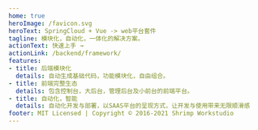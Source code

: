 ```yaml
---
home: true
heroImage: /favicon.svg
heroText: SpringCloud + Vue -> web平台套件
tagline: 模块化，自动化，一体化的解决方案。
actionText: 快速上手 →
actionLink: /backend/framework/
features:
- title: 后端模块化
  details: 自动生成基础代码，功能模块化，自由组合。
- title: 前端完整生态
  details: 包含控制台，大后台，管理后台及小前台的前端平台。
- title: 自动化，智能
  details: 自动化开发与部署，以SAAS平台的呈现方式，让开发与使用带来无限顺滑感
footer: MIT Licensed | Copyright © 2016-2021 Shrimp Workstudio
---
```

